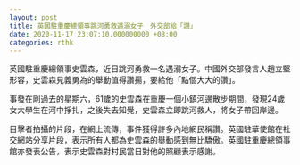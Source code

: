 ```yaml
---
layout: post
title: 英國駐重慶總領事跳河勇救遇溺女子　外交部給「讚」
date: 2020-11-17 23:07:10.000000000 +08:00
categories: rthk
---
```


英國駐重慶總領事史雲森，近日跳河勇救一名遇溺女子。中國外交部發言人趙立堅形容，史雲森見義勇為的舉動值得讚揚，要給他「點個大大的讚」。

事發在剛過去的星期六，61歲的史雲森在重慶一個小鎮河邊散步期間，發現24歲女大學生在河中掙扎，之後失去知覺，史雲森立即跳河救人，將女子帶回岸邊。

目擊者拍攝的片段，在網上流傳，事件獲得許多內地網民稱讚。英國駐華使館在社交網站分享片段，表示所有人都為史雲森的舉動感到無比驕傲。英國駐重慶總領事館亦發表公告，表示史雲森對村民當日對他的照顧表示感謝。
